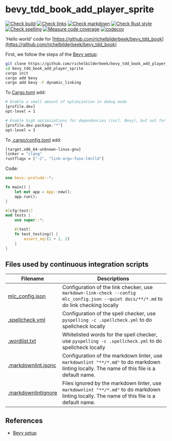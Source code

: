 # bevy_tdd_book_add_player_sprite

[![Check build](https://github.com/richelbilderbeek/bevy_tdd_book_add_player_sprite/actions/workflows/check_build.yaml/badge.svg?branch=master)](https://github.com/richelbilderbeek/bevy_tdd_book_add_player_sprite/actions/workflows/check_build.yaml)
[![Check links](https://github.com/richelbilderbeek/bevy_tdd_book_add_player_sprite/actions/workflows/check_links.yaml/badge.svg?branch=master)](https://github.com/richelbilderbeek/bevy_tdd_book_add_player_sprite/actions/workflows/check_links.yaml)
[![Check markdown](https://github.com/richelbilderbeek/bevy_tdd_book_add_player_sprite/actions/workflows/check_markdown.yaml/badge.svg?branch=master)](https://github.com/richelbilderbeek/bevy_tdd_book_add_player_sprite/actions/workflows/check_markdown.yaml)
[![Check Rust style](https://github.com/richelbilderbeek/bevy_tdd_book_add_player_sprite/actions/workflows/check_rust_style.yaml/badge.svg?branch=master)](https://github.com/richelbilderbeek/bevy_tdd_book_add_player_sprite/actions/workflows/check_rust_style.yaml)
[![Check spelling](https://github.com/richelbilderbeek/bevy_tdd_book_add_player_sprite/actions/workflows/check_spelling.yaml/badge.svg?branch=master)](https://github.com/richelbilderbeek/bevy_tdd_book_add_player_sprite/actions/workflows/check_spelling.yaml)
[![Measure code coverage](https://github.com/richelbilderbeek/bevy_tdd_book_add_player_sprite/actions/workflows/measure_codecov.yaml/badge.svg?branch=master)](https://github.com/richelbilderbeek/bevy_tdd_book_add_player_sprite/actions/workflows/measure_codecov.yaml)
[![codecov](https://codecov.io/gh/richelbilderbeek/bevy_tdd_book_add_player_sprite/graph/badge.svg?token=XAVFZYDQKZ)](https://codecov.io/gh/richelbilderbeek/bevy_tdd_book_add_player_sprite)

'Hello world' code for [https://github.com/richelbilderbeek/bevy_tdd_book](https://github.com/richelbilderbeek/bevy_tdd_book)

First, we follow the steps of the [Bevy setup](https://bevyengine.org/learn/quick-start/getting-started/setup/):

```bash
git clone https://github.com/richelbilderbeek/bevy_tdd_book_add_player_sprite
cd bevy_tdd_book_add_player_sprite
cargo init
cargo add bevy
cargo add bevy -F dynamic_linking
```

To [Cargo.toml](Cargo.toml) add:

```bash
# Enable a small amount of optimization in debug mode
[profile.dev]
opt-level = 1

# Enable high optimizations for dependencies (incl. Bevy), but not for our code:
[profile.dev.package."*"]
opt-level = 3
```

To [.cargo/config.toml](.cargo/config.toml) add:

```bash
[target.x86_64-unknown-linux-gnu]
linker = "clang"
rustflags = ["-C", "link-arg=-fuse-ld=lld"]
```

Code:

```rust
use bevy::prelude::*;

fn main() {
    let mut app = App::new();
    app.run();
}

#[cfg(test)]
mod tests {
    use super::*;

    #[test]
    fn test_testing() {
        assert_eq!(1 + 1, 2)
    }
}
```

## Files used by continuous integration scripts

Filename                                  |Descriptions
------------------------------------------|--------------------------------------------------------------------------------------------------------------------------------------
[mlc_config.json](mlc_config.json)        |Configuration of the link checker, use `markdown-link-check --config mlc_config.json --quiet docs/**/*.md` to do link checking locally
[.spellcheck.yml](.spellcheck.yml)        |Configuration of the spell checker, use `pyspelling -c .spellcheck.yml` to do spellcheck locally
[.wordlist.txt](.wordlist.txt)            |Whitelisted words for the spell checker, use `pyspelling -c .spellcheck.yml` to do spellcheck locally
[.markdownlint.jsonc](.markdownlint.jsonc)|Configuration of the markdown linter, use `markdownlint "**/*.md"` to do markdown linting locally. The name of this file is a default name.
[.markdownlintignore](.markdownlintignore)|Files ignored by the markdown linter, use `markdownlint "**/*.md"` to do markdown linting locally. The name of this file is a default name.

## References

* [Bevy setup](https://bevyengine.org/learn/quick-start/getting-started/setup/)
